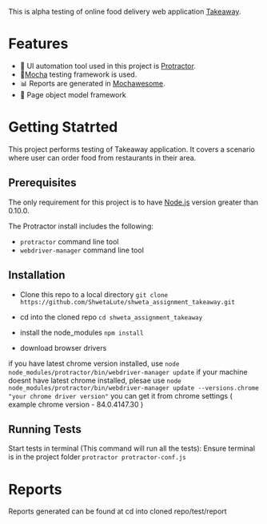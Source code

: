 This is alpha testing of online food delivery web application [Takeaway](https://www.thuisbezorgd.nl/en/).
# Features
- :nut_and_bolt: UI automation tool used in this project is [Protractor](https://www.protractortest.org/).
- :page_with_curl:[Mocha](https://mochajs.org/) testing framework is used.
- :bar_chart: Reports are generated in [Mochawesome](https://www.npmjs.com/package/mochawesome).
- :page_with_curl: Page object model framework

# Getting Statrted
This project performs testing of Takeaway application. It covers a scenario where user can order food from restaurants in their area.
## Prerequisites
The only requirement for this project is to have [Node.js](https://nodejs.org/en/) version greater than 0.10.0.

The Protractor install includes the following:
- ```protractor``` command line tool
- ```webdriver-manager``` command line tool
## Installation
- Clone this repo to a local directory
```git clone https://github.com/ShwetaLute/shweta_assignment_takeaway.git```

- cd into the cloned repo
```cd shweta_assignment_takeaway```

- install the node_modules
```npm install```

- download browser drivers

if you have latest chrome version installed, use ```node node_modules/protractor/bin/webdriver-manager update```
if your machine doesnt have latest chrome installed, plesae use ```node node_modules/protractor/bin/webdriver-manager update --versions.chrome "your chrome driver version"```
you can get it from chrome settings ( example chrome version - 84.0.4147.30 )


## Running Tests
Start tests in terminal (This command will run all the tests):
 Ensure terminal is in the project folder
   ```protractor protractor-conf.js```


# Reports
Reports generated can be found at cd into cloned repo/test/report

